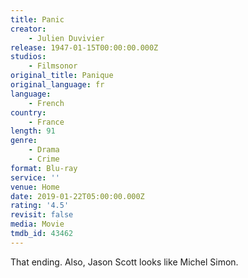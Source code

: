 ```yaml
---
title: Panic
creator:
    - Julien Duvivier
release: 1947-01-15T00:00:00.000Z
studios:
    - Filmsonor
original_title: Panique
original_language: fr
language:
    - French
country:
    - France
length: 91
genre:
    - Drama
    - Crime
format: Blu-ray
service: ''
venue: Home
date: 2019-01-22T05:00:00.000Z
rating: '4.5'
revisit: false
media: Movie
tmdb_id: 43462
---
```


That ending. Also, Jason Scott looks like Michel Simon.
